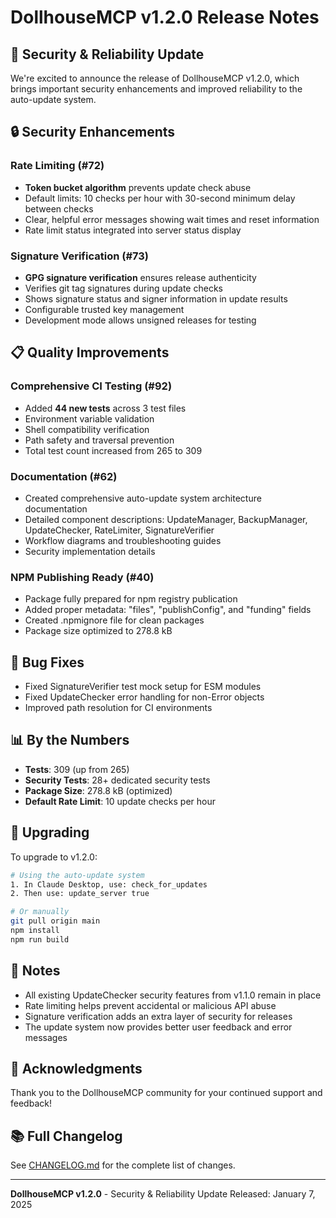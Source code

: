 # DollhouseMCP v1.2.0 Release Notes

## 🎉 Security & Reliability Update

We're excited to announce the release of DollhouseMCP v1.2.0, which brings important security enhancements and improved reliability to the auto-update system.

## 🔒 Security Enhancements

### Rate Limiting (#72)
- **Token bucket algorithm** prevents update check abuse
- Default limits: 10 checks per hour with 30-second minimum delay between checks
- Clear, helpful error messages showing wait times and reset information
- Rate limit status integrated into server status display

### Signature Verification (#73)
- **GPG signature verification** ensures release authenticity
- Verifies git tag signatures during update checks
- Shows signature status and signer information in update results
- Configurable trusted key management
- Development mode allows unsigned releases for testing

## 📋 Quality Improvements

### Comprehensive CI Testing (#92)
- Added **44 new tests** across 3 test files
- Environment variable validation
- Shell compatibility verification
- Path safety and traversal prevention
- Total test count increased from 265 to 309

### Documentation (#62)
- Created comprehensive auto-update system architecture documentation
- Detailed component descriptions: UpdateManager, BackupManager, UpdateChecker, RateLimiter, SignatureVerifier
- Workflow diagrams and troubleshooting guides
- Security implementation details

### NPM Publishing Ready (#40)
- Package fully prepared for npm registry publication
- Added proper metadata: "files", "publishConfig", and "funding" fields
- Created .npmignore file for clean packages
- Package size optimized to 278.8 kB

## 🐛 Bug Fixes

- Fixed SignatureVerifier test mock setup for ESM modules
- Fixed UpdateChecker error handling for non-Error objects
- Improved path resolution for CI environments

## 📊 By the Numbers

- **Tests**: 309 (up from 265)
- **Security Tests**: 28+ dedicated security tests
- **Package Size**: 278.8 kB (optimized)
- **Default Rate Limit**: 10 update checks per hour

## 🚀 Upgrading

To upgrade to v1.2.0:

```bash
# Using the auto-update system
1. In Claude Desktop, use: check_for_updates
2. Then use: update_server true

# Or manually
git pull origin main
npm install
npm run build
```

## 📝 Notes

- All existing UpdateChecker security features from v1.1.0 remain in place
- Rate limiting helps prevent accidental or malicious API abuse
- Signature verification adds an extra layer of security for releases
- The update system now provides better user feedback and error messages

## 🙏 Acknowledgments

Thank you to the DollhouseMCP community for your continued support and feedback!

## 📚 Full Changelog

See [CHANGELOG.md](https://github.com/mickdarling/DollhouseMCP/blob/main/CHANGELOG.md) for the complete list of changes.

---

**DollhouseMCP v1.2.0** - Security & Reliability Update
Released: January 7, 2025